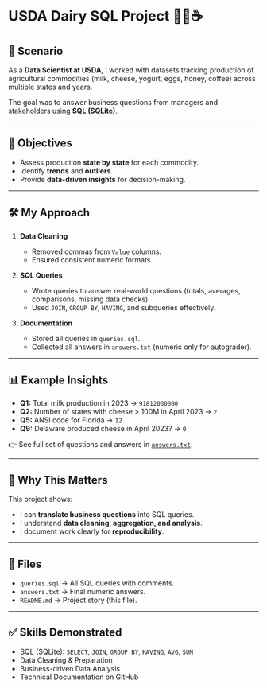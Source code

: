 # USDA Dairy SQL Project 🥛🧀☕

## 📌 Scenario
As a **Data Scientist at USDA**, I worked with datasets tracking production of agricultural commodities 
(milk, cheese, yogurt, eggs, honey, coffee) across multiple states and years.

The goal was to answer business questions from managers and stakeholders using **SQL (SQLite)**.

---

## 🎯 Objectives
- Assess production **state by state** for each commodity.
- Identify **trends** and **outliers**.
- Provide **data-driven insights** for decision-making.

---

## 🛠️ My Approach
1. **Data Cleaning**  
   - Removed commas from `Value` columns.  
   - Ensured consistent numeric formats.  

2. **SQL Queries**  
   - Wrote queries to answer real-world questions (totals, averages, comparisons, missing data checks).  
   - Used `JOIN`, `GROUP BY`, `HAVING`, and subqueries effectively.  

3. **Documentation**  
   - Stored all queries in `queries.sql`.  
   - Collected all answers in `answers.txt` (numeric only for autograder).  

---

## 📊 Example Insights
- **Q1:** Total milk production in 2023 → `91812000000`  
- **Q2:** Number of states with cheese > 100M in April 2023 → `2`  
- **Q5:** ANSI code for Florida → `12`  
- **Q9:** Delaware produced cheese in April 2023? → `0`  

👉 See full set of questions and answers in [`answers.txt`](answers.txt).

---

## 🚀 Why This Matters
This project shows:
- I can **translate business questions** into SQL queries.  
- I understand **data cleaning, aggregation, and analysis**.  
- I document work clearly for **reproducibility**.  

---

## 📂 Files
- `queries.sql` → All SQL queries with comments.  
- `answers.txt` → Final numeric answers.  
- `README.md` → Project story (this file).  

---

## ✅ Skills Demonstrated
- SQL (SQLite): `SELECT`, `JOIN`, `GROUP BY`, `HAVING`, `AVG`, `SUM`  
- Data Cleaning & Preparation  
- Business-driven Data Analysis  
- Technical Documentation on GitHub  
